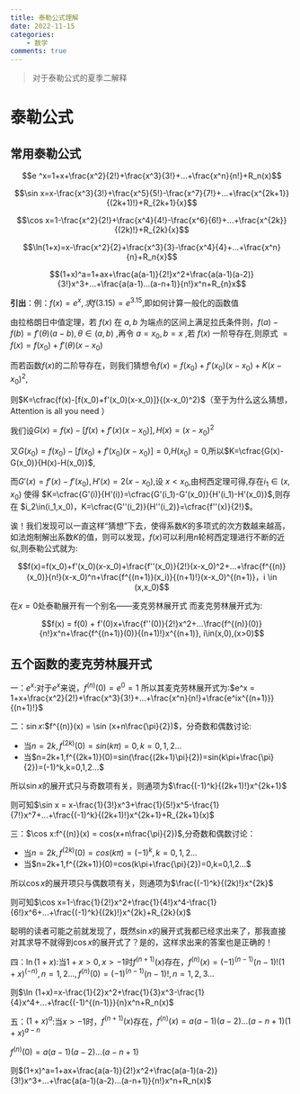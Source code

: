```yaml
---
title: 泰勒公式理解
date: 2022-11-15
categories: 
    - 数学
comments: true
---
```


>对于泰勒公式的夏季二解释
<!-- more -->

# 泰勒公式
## 常用泰勒公式
$$e ^x=1+x+\frac{x^2}{2!}+\frac{x^3}{3!}+...+\frac{x^n}{n!}+R_n(x)$$

$$\sin x=x-\frac{x^3}{3!}+\frac{x^5}{5!}-\frac{x^7}{7!}+...+\frac{x^{2k+1}}{(2k+1)!}+R_{2k+1}{x}$$

$$\cos x=1-\frac{x^2}{2!}+\frac{x^4}{4!}-\frac{x^6}{6!}+...+\frac{x^{2k}}{(2k)!}+R_{2k}{x}$$

$$\ln(1+x)=x-\frac{x^2}{2}+\frac{x^3}{3}-\frac{x^4}{4}+...+\frac{x^n}{n}+R_n{x}$$

$$(1+x)^a=1+ax+\frac{a(a-1)}{2!}x^2+\frac{a(a-1)(a-2)}{3!}x^3+...+\frac{a(a-1)...(a-n+1)}{n!}x^n+R_{n}x$$

**引出**：例：$f(x) = e^x,求f(3.15) = e^{3.15}$,即如何计算一般化的函数值

由拉格朗日中值定理，若 $f(x)$ 在 $a,b$ 为端点的区间上满足拉氏条件则，$f(a)-f(b)=f'(\theta)(a-b),\theta\in(a,b)$ ,再令 $a=x_0,b=x$ ,若 $f(x)$ 一阶导存在,则原式 $=f(x)=f(x_0)+f'(\theta)(x-x_0)$ 

而若函数$f(x)$的二阶导存在，则我们猜想令$f(x)=f(x_0)+f'(x_0)(x-x_0)+K(x-x_0)^2$,

则$K=\cfrac{f(x)-[f(x_0)+f'(x_0)(x-x_0)]}{(x-x_0)^2}$（至于为什么这么猜想，Attention is all  you need ）

我们设$G(x)=f(x)-[f(x)+f'(x)(x-x_0)],H(x)=(x-x_0)^2$

又$G(x_0)=f(x_0)-[f(x_0)+f'(x_0)(x-x_0)]=0$,$H(x_0)=0$,所以$K=\cfrac{G(x)-G(x_0)}{H(x)-H(x_0)}$,

而$G'(x)=f'(x)-f'(x_0),H'(x)=2(x-x_0)$,设 $x<x_0$,由柯西定理可得,存在$i_1\in (x,x_0)$ 使得 $K=\cfrac{G'(i)}{H'(i)}=\cfrac{G'(i_1)-G'(x_0)}{H'(i_1)-H'(x_0)}$,则存在 $i_2\in(i_1,x_0)，K=\cfrac{G''(i_2)}{H''(i_2)}=\cfrac{f''(x)}{2!}$。

诶！我们发现可以一直这样“猜想”下去，使得系数$K$的多项式的次方数越来越高，如法炮制解出系数$K$的值，则可以发现，$f(x)$可以利用$n$轮柯西定理进行不断的近似,则泰勒公式就为:

$$f(x)=f(x_0)+f'(x_0)(x-x_0)+\frac{f''(x_0)}{2!}(x-x_0)^2+...+\frac{f^{(n)}(x_0)}{n!}(x-x_0)^n+\frac{f^{(n+1)}(x_i)}{(n+1)!}(x-x_0)^{(n+1)}，i \in (x,x_0)$$

在$x=0$处泰勒展开有一个别名——麦克劳林展开式
而麦克劳林展开式为:

$$f(x) = f(0) + f'(0)x+\frac{f''(0)}{2!}x^2+...\frac{f^{(n)}(0)}{n!}x^n+\frac{f^{(n+1)}(0)}{(n+1)!}x^{(n+1)}, i\in(x,0),(x>0)$$

## 五个函数的麦克劳林展开式

一：$e^x$:对于$e^x$来说，$f^{(n)}(0) = e^0=1$ 所以其麦克劳林展开式为:$e^x = 1+x+\frac{x^2}{2!}+\frac{x^3}{3!}+...+\frac{x^n}{n!}+\frac{e^ix^{(n+1)}}{(n+1)!}$



二：$\sin x$:$f^{(n)}(x) = \sin (x+n\frac{\pi}{2})$，分奇数和偶数讨论:

- 当$n = 2k,f^{(2k)}(0)=sin(k\pi)=0, k = 0,1,2...$
- 当$n=2k+1,f^{(2k+1)}(0)=sin(\frac{(2k+1)\pi}{2})=sin(k\pi+\frac{\pi}{2})=(-1)^k,k=0,1,2...$ 

所以$\sin x$的展开式只与奇数项有关，则通项为$\frac{(-1)^k}{(2k+1)!}x^{2k+1}$

则可知$\sin x = x-\frac{1}{3!}x^3+\frac{1}{5!}x^5-\frac{1}{7!}x^7+...+\frac{(-1)^k}{(2k+1)!}x^{2k+1}+R_{2k+1}(x)$



三：$\cos x:f^{(n)}(x) = cos(x+n\frac{\pi}{2})$,分奇数和偶数讨论：

- 当$n = 2k,f^{(2k)}(0)=cos(k\pi)= (-1)^k,k=0,1,2...$
- 当$n=2k+1,f^{(2k+1)}(0)=cos(k\pi+\frac{\pi}{2})=0,k=0,1,2...$

所以$\cos x$的展开项只与偶数项有关，则通项为$\frac{(-1)^k}{(2k)!}x^{2k}$

则可知$\cos x=1-\frac{1}{2!}x^2+\frac{1}{4!}x^4-\frac{1}{6!}x^6+...+\frac{(-1)^k}{(2k)!}x^{2k}+R_{2k}(x)$

聪明的读者可能之前就发现了，既然$\sin x$的展开式我都已经求出来了，那我直接对其求导不就得到$\cos x$的展开式了？是的，这样求出来的答案也是正确的！



四：$\ln (1+x):$当$1+x>0,x>-1$时$f^{(n+1)}(x)$存在，$f^{(n)}(x)=(-1)^{(n-1)}(n-1)!(1+x)^{(-n)},n=1,2...,f^{(n)}(0)=(-1)^{(n-1)}(n-1)!,n=1,2,3...$

则$\ln (1+x)=x-\frac{1}{2}x^2+\frac{1}{3}x^3-\frac{1}{4}x^4+...+\frac{(-1)^{(n-1)}}{n}x^n+R_n(x)$



五：$(1+x)^a$:当$x>-1$时，$f^{(n+1)}(x)$存在，$f^{(n)}(x)=a(a-1)(a-2)...(a-n+1)(1+x)^{a-n}$

$f^{(n)}(0)=a(a-1)(a-2)...(a-n+1)$

则$(1+x)^a=1+ax+\frac{a(a-1)}{2!}x^2+\frac{a(a-1)(a-2)}{3!}x^3+...+\frac{a(a-1)(a-2)...(a-n+1)}{n!}x^n+R_n(x)$




